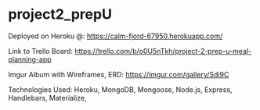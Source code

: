 # project2_prepU
Deployed on Heroku @: https://calm-fjord-67950.herokuapp.com/

Link to Trello Board: https://trello.com/b/o0U5nTkh/project-2-prep-u-meal-planning-app

Imgur Album with Wireframes, ERD: https://imgur.com/gallery/Sdi9C

Technologies Used: Heroku, MongoDB, Mongoose, Node.js, Express, Handlebars, Materialize, 
